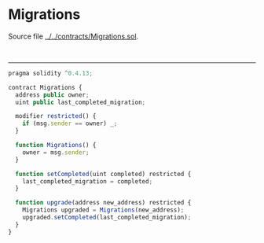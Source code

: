 # Migrations

Source file [../../contracts/Migrations.sol](../../contracts/Migrations.sol).

<br />

<hr />

```javascript
pragma solidity ^0.4.13;

contract Migrations {
  address public owner;
  uint public last_completed_migration;

  modifier restricted() {
    if (msg.sender == owner) _;
  }

  function Migrations() {
    owner = msg.sender;
  }

  function setCompleted(uint completed) restricted {
    last_completed_migration = completed;
  }

  function upgrade(address new_address) restricted {
    Migrations upgraded = Migrations(new_address);
    upgraded.setCompleted(last_completed_migration);
  }
}

```
